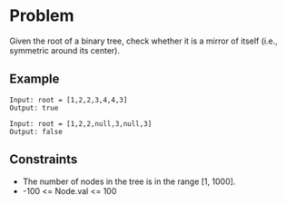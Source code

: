 # Problem

Given the root of a binary tree, check whether it is a mirror of itself (i.e., symmetric around its center).

## Example

```text
Input: root = [1,2,2,3,4,4,3]
Output: true
```

```text
Input: root = [1,2,2,null,3,null,3]
Output: false
```

## Constraints

- The number of nodes in the tree is in the range [1, 1000].
- -100 <= Node.val <= 100

